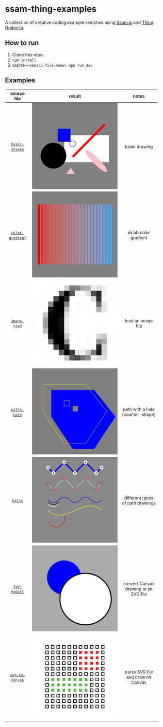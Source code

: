 # ssam-thing-examples

A collection of creative coding example sketches using [Ssam.js](https://github.com/cdaein/ssam) and [Thing Umbrella](https://github.com/thi-ng/umbrella).

## How to run

1. Clone this repo.
2. `npm install`
3. `SKETCH=<sketch-file-name> npm run dev`

## Examples

|                 source file                 |                     result                     |                 notes                 |
| :-----------------------------------------: | :--------------------------------------------: | :-----------------------------------: |
|   [`basic-shapes`](./src/basic-shapes.ts)   |   ![basic shapes](./output/basic-shapes.png)   |             basic drawing             |
| [`color-gradient`](./src/color-gradient.ts) | ![color gradient](./output/color-gradient.png) |         oklab color gradient          |
|     [`image-load`](./src/image-load.ts)     |   ![image loading](./output/image-load.png)    |          load an image file           |
|     [`paths-hole`](./src/paths-hole.ts)     |  ![paths with holes](./output/paths-hole.png)  |   path with a hole (counter-shape)    |
|          [`paths`](./src/paths.ts)          |          ![paths](./output/paths.png)          |   different types of path drawings    |
|     [`svg-export`](./src/svg-export.ts)     |     ![svg export](./output/svg-export.png)     | convert Canvas drawing to an SVG file |
|     [`svg-to-canvas`](svg-to-canvas.ts)     |  ![svg to canvas](./output/svg-to-canvas.png)  |   parse SVG file and draw on Canvas   |
